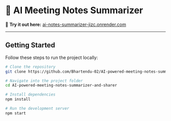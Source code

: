 # 📝 AI Meeting Notes Summarizer  

🚀 **Try it out here:** [ai-notes-summarizer-jizc.onrender.com](https://ai-notes-summarizer-jizc.onrender.com)  

---

## Getting Started  

Follow these steps to run the project locally:  

```bash
# Clone the repository
git clone https://github.com/Bhartendu-02/AI-powered-meeting-notes-summarizer-and-sharer.git

# Navigate into the project folder
cd AI-powered-meeting-notes-summarizer-and-sharer

# Install dependencies
npm install

# Run the development server
npm start
